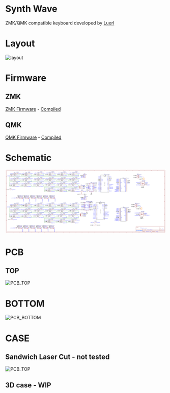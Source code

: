 # Synth Wave
ZMK/QMK compatible keyboard developed by [Luerl](https://github.com/Luerl21)
# Layout
![layout](https://github.com/Luerl21/synth_wave/blob/master/images/layout.png)
# Firmware
## ZMK
[ZMK Firmware](https://github.com/Luerl21/zmk-config) -
[Compiled](https://github.com/Luerl21/synth_wave/firmware/ZMK)
## QMK
[QMK Firmware](https://github.com/Luerl21/qmk_synth_wave) -
[Compiled](https://github.com/Luerl21/synth_wave/firmware/QMK)
# Schematic
![schematic](https://github.com/Luerl21/synth_wave/blob/master/images/Schematic.png)
# PCB
## TOP
![PCB_TOP](https://github.com/Luerl21/synth_wave/blob/master/images/pcb_2D_TOP.svg)
# BOTTOM
![PCB_BOTTOM](https://github.com/Luerl21/synth_wave/blob/master/images/pcb_2D_BOTTOM.svg)
# CASE
## Sandwich Laser Cut - not tested
![PCB_TOP](https://github.com/Luerl21/synth_wave/blob/master/images/pcb_2D_TOP.svg)
## 3D case - WIP